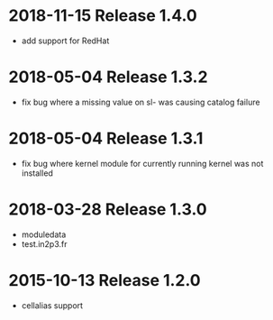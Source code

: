 # 2018-11-15 Release 1.4.0

* add support for RedHat

# 2018-05-04 Release 1.3.2

* fix bug where a missing value on sl- was causing catalog failure

# 2018-05-04 Release 1.3.1

* fix bug where kernel module for currently running kernel was not installed

# 2018-03-28 Release 1.3.0

* moduledata
* test.in2p3.fr

# 2015-10-13 Release 1.2.0
* cellalias support
